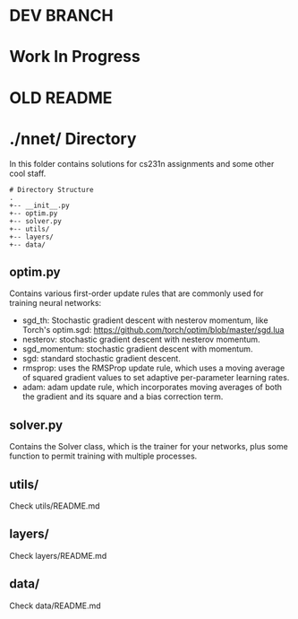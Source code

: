# DEV BRANCH
# Work In Progress

# OLD README

# ./nnet/ Directory

In this folder contains solutions for cs231n assignments and some other cool staff.

	# Directory Structure
	.
	+-- __init__.py
	+-- optim.py
	+-- solver.py
	+-- utils/
	+-- layers/
	+-- data/

## optim.py

Contains various first-order update rules that are commonly used for training neural networks:

- sgd_th:
	Stochastic gradient descent with nesterov momentum, like Torch's optim.sgd:
	https://github.com/torch/optim/blob/master/sgd.lua
- nesterov:
	stochastic gradient descent with nesterov momentum.
- sgd_momentum:
	stochastic gradient descent with momentum.
- sgd:
	standard stochastic gradient descent.
- rmsprop:
	uses the RMSProp update rule, which uses a moving average of squared gradient values to set adaptive per-parameter learning rates.
- adam:
	adam update rule, which incorporates moving averages of both the
	gradient and its square and a bias correction term.

## solver.py

Contains the Solver class, which is the trainer for your networks, plus some function to permit training with multiple processes.

## utils/

Check utils/README.md

## layers/

Check layers/README.md

## data/

Check data/README.md

